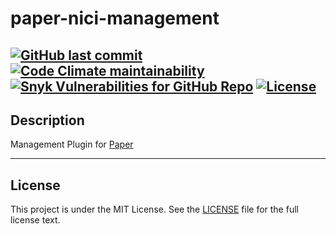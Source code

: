 # paper-nici-management

<!--
[![Jenkins](https://img.shields.io/jenkins/build?jobUrl=https%3A%2F%2Fci.ursinn.dev%2Fjob%2Fursinn%2Fjob%2Fpaper-nici-management&logo=jenkins&style=for-the-badge)](https://ci.ursinn.dev/job/ursinn/job/paper-nici-management)
-->
[![GitHub last commit](https://img.shields.io/github/last-commit/ursinn/paper-nici-management?logo=github&style=for-the-badge)](https://github.com/ursinn/paper-nici-management/commits)
[![Code Climate maintainability](https://img.shields.io/codeclimate/maintainability/ursinn/paper-nici-management?logo=codeclimate&style=for-the-badge)](https://codeclimate.com/github/ursinn/paper-nici-management)
[![Snyk Vulnerabilities for GitHub Repo](https://img.shields.io/snyk/vulnerabilities/github/ursinn/paper-nici-management?logo=snyk&style=for-the-badge)](https://snyk.io/test/github/ursinn/paper-nici-management)
[![License](https://img.shields.io/github/license/ursinn/paper-nici-management?style=for-the-badge)](https://github.com/ursinn/paper-nici-management/blob/main/LICENSE)
---

## Description

Management Plugin for [Paper](https://github.com/PaperMC/Paper)

---

## License

This project is under the MIT License. See the [LICENSE](https://github.com/ursinn/paper-nici-management/blob/main/LICENSE)
file for the full license text.
